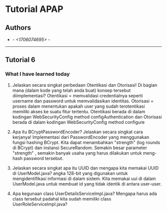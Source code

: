# Tutorial APAP
## Authors
* **<Dandy Febriano>** - *<1706074695>* - *<A>*
---
## Tutorial 6
### What I have learned today

1. Jelaskan secara singkat perbedaan Otentikasi dan Otorisasi! Di bagian mana (dalam kode
yang telah anda buat) konsep tersebut diimplementasi?
Otentikasi = memvalidasi credentialnya seperti username dan password untuk memvalidasikan identitas.
Otorisasi = proses dalam menentukan apakah user yang sudah terotentikasi memiliki akses ke suatu fitur tertentu.
Otentikasi berada di dalam kodingan WebSecurityConfig method configAuthentication dan Otorisasi berada di dalam kodingan WebSecurityConfig method configure

2. Apa itu BCryptPasswordEncoder? Jelaskan secara singkat cara kerjanya!
Implementasi dari PasswordEncoder yang menggunakan fungsi hashing BCrypt. Kita dapat menambahkan "strength" (log rounds di BCrypt) dan instansi SecureRandom. Semakin besar parameter "strength" , semakin banyak usaha yang harus dilakukan untuk meng-hash password tersebut. 

3. Jelaskan secara singkat apa itu UUID dan mengapa kita memakai UUID di UserModel.java? angka 128-bit yang digunakan untuk mengidentifikasi informasi di dalam sistem. Kita memakai uui di dalam UserModel.java untuk membuat id yang tidak identik di antara user-user.

4.  Apa kegunaan class UserDetailsServiceImpl.java? Mengapa harus ada class tersebut
padahal kita sudah memiliki class UserRoleServiceImpl.java?

